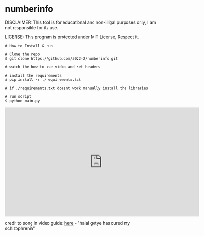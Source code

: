 # numberinfo

DISCLAIMER: This tool is for educational and non-illigal purposes only, I am not responsible for its use.

LICENSE: This program is protected under MIT License, Respect it.

```console
# How to Install & run

# Clone the repo
$ git clone https://github.com/3022-2/numberinfo.git

# watch the how to use video and set headers

# install the requirements
$ pip install -r ./requirements.txt

# if ./requirements.txt doesnt work manually install the libraries 

# run script
$ python main.py

```
<iframe src="https://player.vimeo.com/video/924837860?h=287ad605c3" width="640" height="360" frameborder="0" allow="autoplay; fullscreen; picture-in-picture" allowfullscreen></iframe>

credit to song in video guide: [here](https://www.youtube.com/watch?v=H_d42ZSB7Pg) - "halal gotye has cured my schizophrenia"
